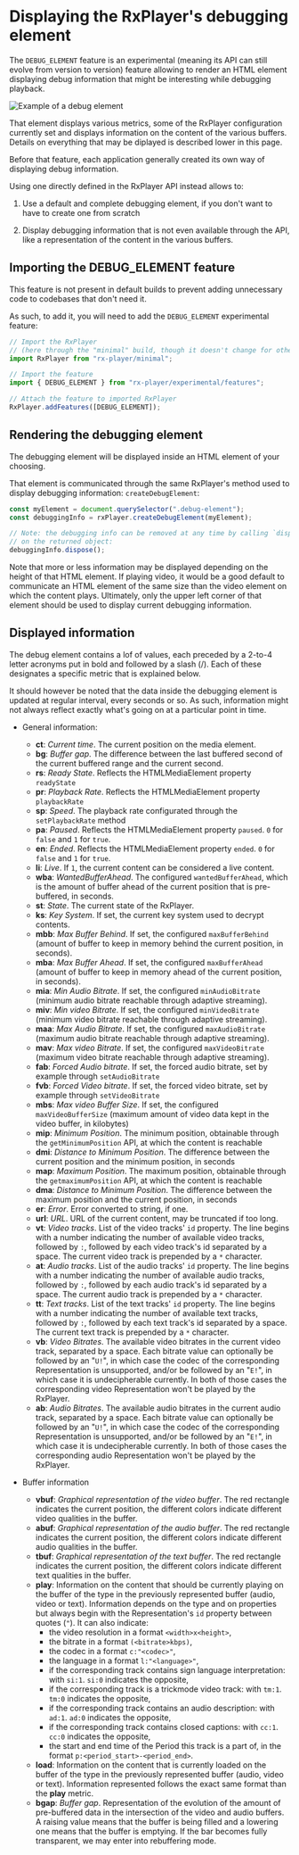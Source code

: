 # Displaying the RxPlayer's debugging element

The `DEBUG_ELEMENT` feature is an experimental (meaning its API can still evolve
from version to version) feature allowing to render an HTML element displaying
debug information that might be interesting while debugging playback.

![Example of a debug element](../../static/img/debug_elt.png)

That element displays various metrics, some of the RxPlayer configuration
currently set and displays information on the content of the various buffers.
Details on everything that may be diplayed is described lower in this page.

Before that feature, each application generally created its own way of
displaying debug information.

Using one directly defined in the RxPlayer API instead allows to:

  1. Use a default and complete debugging element, if you don't want to have to
     create one from scratch

  2. Display debugging information that is not even available through the API,
     like a representation of the content in the various buffers.


## Importing the DEBUG\_ELEMENT feature

This feature is not present in default builds to prevent adding unnecessary code
to codebases that don't need it.

As such, to add it, you will need  to add the `DEBUG_ELEMENT` experimental
feature:
```js
// Import the RxPlayer
// (here through the "minimal" build, though it doesn't change for other builds)
import RxPlayer from "rx-player/minimal";

// Import the feature
import { DEBUG_ELEMENT } from "rx-player/experimental/features";

// Attach the feature to imported RxPlayer
RxPlayer.addFeatures([DEBUG_ELEMENT]);
```


## Rendering the debugging element

The debugging element will be displayed inside an HTML element of your choosing.

That element is communicated through the same RxPlayer's method used to display
debugging information: `createDebugElement`:
```js
const myElement = document.querySelector(".debug-element");
const debuggingInfo = rxPlayer.createDebugElement(myElement);

// Note: the debugging info can be removed at any time by calling `dispose`
// on the returned object:
debuggingInfo.dispose();
```

Note that more or less information may be displayed depending on the height of
that HTML element. If playing video, it would be a good default to communicate
an HTML element of the same size than the video element on which the content
plays. Ultimately, only the upper left corner of that element should be used
to display current debugging information.


## Displayed information

The debug element contains a lof of values, each preceded by a 2-to-4 letter
acronyms put in bold and followed by a slash (/). Each of these designates a
specific metric that is explained below.

It should however be noted that the data inside the debugging element is updated
at regular interval, every seconds or so. As such, information might not always
reflect exactly what's going on at a particular point in time.

  - General information:
    - **ct**: _Current time_. The current position on the media element.
    - **bg**: _Buffer gap_. The difference between the last buffered second of the current buffered range and the current second.
    - **rs**: _Ready State_. Reflects the  HTMLMediaElement property `readyState`
    - **pr**: _Playback Rate_. Reflects the  HTMLMediaElement property `playbackRate`
    - **sp**: _Speed_. The playback rate configurated through the `setPlaybackRate` method
    - **pa**: _Paused_. Reflects the  HTMLMediaElement property `paused`. `0` for `false` and `1` for `true`.
    - **en**: _Ended_. Reflects the  HTMLMediaElement property `ended`. `0` for `false` and `1` for `true`.
    - **li**: _Live_. If `1`, the current content can be considered a live content.
    - **wba**: _WantedBufferAhead_. The configured `wantedBufferAhead`, which is the amount of buffer ahead of the current position that is pre-buffered, in seconds.
    - **st**: _State_. The current state of the RxPlayer.
    - **ks**: _Key System_. If set, the current key system used to decrypt contents.
    - **mbb**: _Max Buffer Behind_. If set, the configured `maxBufferBehind` (amount of buffer to keep in memory behind the current position, in seconds).
    - **mba**: _Max Buffer Ahead_. If set, the configured `maxBufferAhead` (amount of buffer to keep in memory ahead of the current position, in seconds).
    - **mia**: _Min Audio Bitrate_. If set, the configured `minAudioBitrate` (minimum audio bitrate reachable through adaptive streaming).
    - **miv**: _Min video Bitrate_. If set, the configured `minVideoBitrate` (minimum video bitrate reachable through adaptive streaming).
    - **maa**: _Max Audio Bitrate_. If set, the configured `maxAudioBitrate` (maximum audio bitrate reachable through adaptive streaming).
    - **mav**: _Max video Bitrate_. If set, the configured `maxVideoBitrate` (maximum video bitrate reachable through adaptive streaming).
    - **fab**: _Forced Audio bitrate_. If set, the forced audio bitrate, set by example through `setAudioBitrate`
    - **fvb**: _Forced Video bitrate_. If set, the forced video bitrate, set by example through `setVideoBitrate`
    - **mbs**: _Max video Buffer Size_. If set, the configured `maxVideoBufferSize` (maximum amount of video data kept in the video buffer, in kilobytes)
    - **mip**: _Minimum Position_. The minimum position, obtainable through the `getMinimumPosition` API, at which the content is reachable
    - **dmi**: _Distance to Minimum Position_. The difference between the current position and the minimum position, in seconds
    - **map**: _Maximum Position_. The maximum position, obtainable through the `getmaximumPosition` API, at which the content is reachable
    - **dma**: _Distance to Minimum Position_. The difference between the maximum position and the current position, in seconds
    - **er**: _Error_. Error converted to string, if one.
    - **url**: _URL_. URL of the current content, may be truncated if too long.
    - **vt**: _Video tracks_. List of the video tracks' `id` property. The line begins with a number indicating the number of available video tracks, followed by `:`, followed by each video track's id separated by a space. The current video track is prepended by a `*` character.
    - **at**: _Audio tracks_. List of the audio tracks' `id` property. The line begins with a number indicating the number of available audio tracks, followed by `:`, followed by each audio track's id separated by a space. The current audio track is prepended by a `*` character.
    - **tt**: _Text tracks_. List of the text tracks' `id` property. The line begins with a number indicating the number of available text tracks, followed by `:`, followed by each text track's id separated by a space. The current text track is prepended by a `*` character.
    - **vb**: _Video Bitrates_. The available video bitrates in the current
      video track, separated by a space.
      Each bitrate value can optionally be followed by an "`U!`", in which case
      the codec of the corresponding Representation is unsupported, and/or be
      followed by an "`E!`", in which case it is undecipherable currently.
      In both of those cases the corresponding video Representation won't be
      played by the RxPlayer.
    - **ab**: _Audio Bitrates_. The available audio bitrates in the current
      audio track, separated by a space.
      Each bitrate value can optionally be followed by an "`U!`", in which case
      the codec of the corresponding Representation is unsupported, and/or be
      followed by an "`E!`", in which case it is undecipherable currently.
      In both of those cases the corresponding audio Representation won't be
      played by the RxPlayer.

  - Buffer information
    - **vbuf**: _Graphical representation of the video buffer_. The red rectangle indicates the current position, the different colors indicate different video qualities in the buffer.
    - **abuf**: _Graphical representation of the audio buffer_. The red rectangle indicates the current position, the different colors indicate different audio qualities in the buffer.
    - **tbuf**: _Graphical representation of the text buffer_. The red rectangle indicates the current position, the different colors indicate different text qualities in the buffer.
    - **play**: Information on the content that should be currently playing on the buffer of the type in the previously represented buffer (audio, video or text). Information depends on the type and on properties but always begin with the Representation's `id` property between quotes (`"`).
      It can also indicate:
        - the video resolution in a format `<width>x<height>`,
        - the bitrate in a format `(<bitrate>kbps)`,
        - the codec in a format `c:"<codec>"`,
        - the language in a format `l:"<language>"`,
        - if the corresponding track contains sign language interpretation: with `si:1`. `si:0` indicates the opposite,
        - if the corresponding track is a trickmode video track: with `tm:1`. `tm:0` indicates the opposite,
        - if the corresponding track contains an audio description: with `ad:1`. `ad:0` indicates the opposite,
        - if the corresponding track contains closed captions: with `cc:1`. `cc:0` indicates the opposite,
        - the start and end time of the Period this track is a part of, in the format `p:<period_start>-<period_end>`.
    - **load**: Information on the content that is currently loaded on the buffer of the type in the previously represented buffer (audio, video or text). Information represented follows the exact same format than the **play** metric.
    - **bgap**: _Buffer gap_. Representation of the evolution of the amount of pre-buffered data in the intersection of the video and audio buffers. A raising value means that the buffer is being filled and a lowering one means that the buffer is emptying. If the bar becomes fully transparent, we may enter into rebuffering mode.

